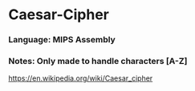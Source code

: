 # Caesar-Cipher

### Language: MIPS Assembly
### Notes: Only made to handle characters [A-Z]

https://en.wikipedia.org/wiki/Caesar_cipher
